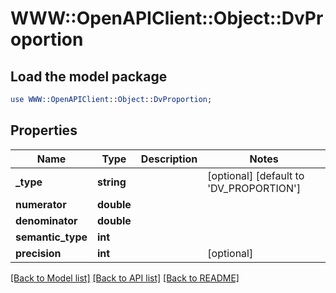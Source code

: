 # WWW::OpenAPIClient::Object::DvProportion

## Load the model package
```perl
use WWW::OpenAPIClient::Object::DvProportion;
```

## Properties
Name | Type | Description | Notes
------------ | ------------- | ------------- | -------------
**_type** | **string** |  | [optional] [default to &#39;DV_PROPORTION&#39;]
**numerator** | **double** |  | 
**denominator** | **double** |  | 
**semantic_type** | **int** |  | 
**precision** | **int** |  | [optional] 

[[Back to Model list]](../README.md#documentation-for-models) [[Back to API list]](../README.md#documentation-for-api-endpoints) [[Back to README]](../README.md)


